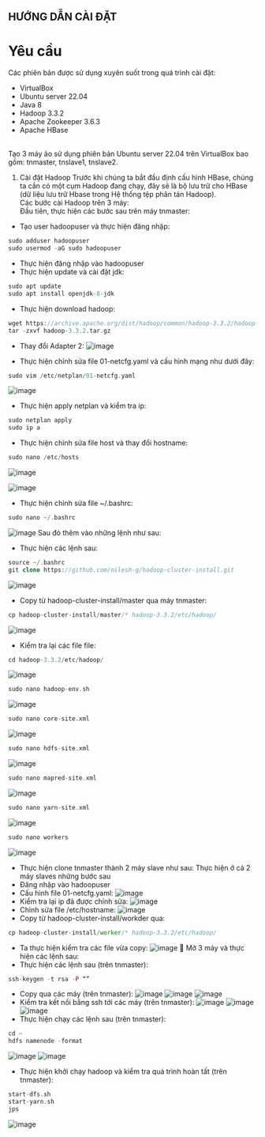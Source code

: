 
## HƯỚNG DẪN CÀI ĐẶT
# Yêu cầu
Các phiên bản được sử dụng xuyên suốt trong quá trình cài đặt:
-	VirtualBox
-	Ubuntu server 22.04 
-	Java 8
-	Hadoop 3.3.2
-	Apache Zookeeper 3.6.3
-	Apache HBase
</br>
Tạo 3 máy ảo sử dụng phiên bản Ubuntu server 22.04 trên VirtualBox bao gồm: tnmaster, tnslave1, tnslave2.

1. Cài đặt Hadoop
Trước khi chúng ta bắt đầu định cấu hình HBase, chúng ta cần có một cụm Hadoop đang chạy, đây sẽ là bộ lưu trữ cho HBase (dữ liệu lưu trữ Hbase trong Hệ thống tệp phân tán Hadoop). </br>
Các bước cài Hadoop trên 3 máy: </br>
Đầu tiên, thực hiện các bước sau trên máy tnmaster:
-	Tạo user hadoopuser và thực hiện đăng nhập:
```php
sudo adduser hadoopuser
sudo usermod -aG sudo hadoopuser
```
- Thực hiện đăng nhập vào hadoopuser
-	Thực hiện update và cài đặt jdk:
```php
sudo apt update
sudo apt install openjdk-8-jdk
```
-	Thực hiện download hadoop:
```php
wget https://archive.apache.org/dist/hadoop/common/hadoop-3.3.2/hadoop-3.3.2.tar.gz
tar -zxvf hadoop-3.3.2.tar.gz
```
- Thay đổi Adapter 2:
![image](https://user-images.githubusercontent.com/88712945/208700218-42e9a866-dd32-4422-bd49-7bc93067f17b.png)

-	Thực hiện chỉnh sửa file 01-netcfg.yaml và cấu hình mạng như dưới đây:
```php 
sudo vim /etc/netplan/01-netcfg.yaml
```
![image](https://user-images.githubusercontent.com/88712945/208697818-429dac9a-4bc3-497d-988b-55825fb37a2f.png) </br>

-	Thực hiện apply netplan và kiểm tra ip:
```php
sudo netplan apply
sudo ip a
```
-	Thực hiện chỉnh sửa file host và thay đổi hostname: 
```php
sudo nano /etc/hosts
```
![image](https://user-images.githubusercontent.com/88712945/208700794-7361d8fa-29f6-4386-b588-2bb3daac5076.png)

![image](https://user-images.githubusercontent.com/88712945/208700589-a7ea5d3c-7b92-45a3-ba4e-c4191c1db48e.png)

-	Thực hiện chỉnh sửa file ~/.bashrc:
```php
sudo nano ~/.bashrc
```
![image](https://user-images.githubusercontent.com/88712945/208700888-3fd09a5e-bca2-4f2e-ac48-595a22997b9a.png)
Sau đó thêm vào những lệnh như sau:
-	Thực hiện các lệnh sau:
```php
source ~/.bashrc
git clone https://github.com/nilesh-g/hadoop-cluster-install.git
 ```
 ![image](https://user-images.githubusercontent.com/88712945/208700930-b288a437-ef33-4601-b321-a74274b904b4.png)

-	Copy từ hadoop-cluster-install/master qua máy tnmaster:
```php
cp hadoop-cluster-install/master/* hadoop-3.3.2/etc/hadoop/
```
![image](https://user-images.githubusercontent.com/88712945/208701043-d49be5cd-ab3c-4376-8e18-a28bf89ae8ba.png)

-	Kiểm tra lại các file file:
```php
cd hadoop-3.3.2/etc/hadoop/
```
![image](https://user-images.githubusercontent.com/88712945/208701083-7a4c040f-6e0b-480a-a6e1-114458cc7ebc.png)

```php
sudo nano hadoop-env.sh
```
![image](https://user-images.githubusercontent.com/88712945/208701187-f32767ca-30b0-4d5d-abd6-6b3e2cb3e865.png)

```php
sudo nano core-site.xml
```
![image](https://user-images.githubusercontent.com/88712945/208701240-3824ddbc-53fc-456b-96a9-e39cfbb08b7e.png)

```php
sudo nano hdfs-site.xml
``` 
![image](https://user-images.githubusercontent.com/88712945/208701307-958f06c6-76f0-42ed-955a-4b1bb38d8239.png)

```php
sudo nano mapred-site.xml
``` 
![image](https://user-images.githubusercontent.com/88712945/208701371-b5282b04-db03-4aef-9b78-f5490d1a8320.png)

```php
sudo nano yarn-site.xml
```
![image](https://user-images.githubusercontent.com/88712945/208701391-d0bdb1b8-3d22-49d8-8545-ded5ec8c3be7.png)

```php
sudo nano workers
```
![image](https://user-images.githubusercontent.com/88712945/208701437-bfdbeafa-8e1d-49ee-870b-6571e7f576a0.png)
-	Thực hiện clone tnmaster thành 2 máy slave như sau:
Thực hiện ở cả 2 máy slaves những bước sau
-	Đăng nhập vào hadoopuser
-	Cấu hình file 01-netcfg.yaml:
![image](https://user-images.githubusercontent.com/88712945/208701727-e932a7fb-fe0e-44dc-ab4e-7f5d1f798e1d.png)
-	Kiểm tra lại ip đã được chỉnh sửa:
 ![image](https://user-images.githubusercontent.com/88712945/208701801-34274d6f-aa6e-42e7-8690-1b79d45745e6.png)
-	Chỉnh sửa file /etc/hostname:
 ![image](https://user-images.githubusercontent.com/88712945/208701894-4c4b0336-0069-4b7b-aa1d-fd1603a7da07.png)
-	Copy từ hadoop-cluster-install/workder qua:
```php
cp hadoop-cluster-install/worker/* hadoop-3.3.2/etc/hadoop/
``` 
-	Ta thực hiện kiểm tra các file vừa copy:
 ![image](https://user-images.githubusercontent.com/88712945/208702088-3dabbd50-c94c-48d1-8722-4a42c2ba0299.png)
	Mở 3 máy và thực hiện các lệnh sau:
-	Thực hiện các lệnh sau (trên tnmaster):
```php
ssh-keygen -t rsa -P “”
```
-	Copy qua các máy (trên tnmaster):
![image](https://user-images.githubusercontent.com/88712945/208702239-382cef5c-8c0f-4c5f-aac4-f0f081ba9b65.png)
![image](https://user-images.githubusercontent.com/88712945/208702267-ff2eea2d-8358-498b-931e-0279cba085f5.png)
![image](https://user-images.githubusercontent.com/88712945/208702288-793bc60f-f3c4-4d8f-b9e9-137fa3af21d9.png)
-	Kiểm tra kết nối bằng ssh tới các máy (trên tnmaster):
 ![image](https://user-images.githubusercontent.com/88712945/208702638-a53ea19e-a5eb-4b35-9018-8077e003cf21.png)
 ![image](https://user-images.githubusercontent.com/88712945/208702541-42efcc3c-3b9b-4cf2-92ba-1da11ab1bf76.png)
 ![image](https://user-images.githubusercontent.com/88712945/208702488-e3b2960f-c1dc-4b8a-8d7c-fe6461a6a01f.png)
-	Thực hiện chạy các lệnh sau (trên tnmaster):
```php
cd ~
hdfs namenode -format
```
![image](https://user-images.githubusercontent.com/88712945/208702748-440672c6-525d-4324-90b5-551787a08cc0.png)
![image](https://user-images.githubusercontent.com/88712945/208702788-24845b41-8c1b-41d4-91c5-b181e588935a.png)

-	Thực hiện khởi chạy hadoop và kiểm tra quá trình hoàn tất (trên tnmaster):
```php
start-dfs.sh
start-yarn.sh
jps
``` 
![image](https://user-images.githubusercontent.com/88712945/208703262-68762fcd-1510-46ee-9456-7b5f83c20e95.png)





